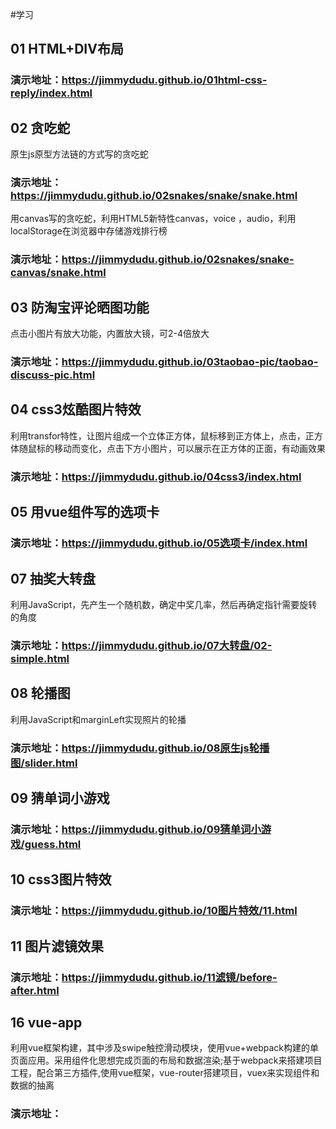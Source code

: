 #学习
## 01 HTML+DIV布局
### 演示地址：https://jimmydudu.github.io/01html-css-reply/index.html
## 02 贪吃蛇 
原生js原型方法链的方式写的贪吃蛇
### 演示地址：https://jimmydudu.github.io/02snakes/snake/snake.html
用canvas写的贪吃蛇，利用HTML5新特性canvas，voice ，audio，利用localStorage在浏览器中存储游戏排行榜
### 演示地址：https://jimmydudu.github.io/02snakes/snake-canvas/snake.html
## 03 防淘宝评论晒图功能
点击小图片有放大功能，内置放大镜，可2-4倍放大
### 演示地址：https://jimmydudu.github.io/03taobao-pic/taobao-discuss-pic.html
## 04 css3炫酷图片特效
利用transfor特性，让图片组成一个立体正方体，鼠标移到正方体上，点击，正方体随鼠标的移动而变化，点击下方小图片，可以展示在正方体的正面，有动画效果
### 演示地址：https://jimmydudu.github.io/04css3/index.html
## 05 用vue组件写的选项卡 
### 演示地址：https://jimmydudu.github.io/05选项卡/index.html
## 07 抽奖大转盘
利用JavaScript，先产生一个随机数，确定中奖几率，然后再确定指针需要旋转的角度 
### 演示地址：https://jimmydudu.github.io/07大转盘/02-simple.html
## 08 轮播图
利用JavaScript和marginLeft实现照片的轮播
### 演示地址：https://jimmydudu.github.io/08原生js轮播图/slider.html
## 09 猜单词小游戏
### 演示地址：https://jimmydudu.github.io/09猜单词小游戏/guess.html
## 10 css3图片特效
### 演示地址：https://jimmydudu.github.io/10图片特效/11.html
## 11 图片滤镜效果
### 演示地址：https://jimmydudu.github.io/11滤镜/before-after.html
## 16 vue-app
利用vue框架构建，其中涉及swipe触控滑动模块，使用vue+webpack构建的单页面应用。采用组件化思想完成页面的布局和数据渲染;基于webpack来搭建项目工程，配合第三方插件,使用vue框架，vue-router搭建项目，vuex来实现组件和数据的抽离
### 演示地址：